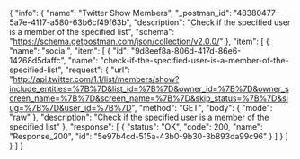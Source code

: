 {
  "info": {
    "name": "Twitter Show Members",
    "_postman_id": "48380477-5a7e-4117-a580-63b6cf49f63b",
    "description": "Check if the specified user is a member of the specified list",
    "schema": "https://schema.getpostman.com/json/collection/v2.0.0/"
  },
  "item": [
    {
      "name": "social",
      "item": [
        {
          "id": "9d8eef8a-806d-417d-86e6-14268d5daffc",
          "name": "check-if-the-specified-user-is-a-member-of-the-specified-list",
          "request": {
            "url": "http://api.twitter.com/1.1/list/members/show?include_entities=%7B%7D&list_id=%7B%7D&owner_id=%7B%7D&owner_screen_name=%7B%7D&screen_name=%7B%7D&skip_status=%7B%7D&slug=%7B%7D&user_id=%7B%7D",
            "method": "GET",
            "body": {
              "mode": "raw"
            },
            "description": "Check if the specified user is a member of the specified list"
          },
          "response": [
            {
              "status": "OK",
              "code": 200,
              "name": "Response_200",
              "id": "5e97b4cd-515a-43b0-9b30-3b893da99c96"
            }
          ]
        }
      ]
    }
  ]
}